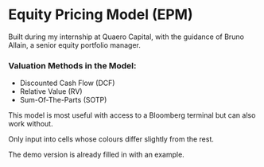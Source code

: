 # Equity Pricing Model (EPM)
Built during my internship at Quaero Capital, with the guidance of Bruno Allain, a senior equity portfolio manager.
### Valuation Methods in the Model:
- Discounted Cash Flow (DCF)
- Relative Value (RV)
- Sum-Of-The-Parts (SOTP)

This model is most useful with access to a Bloomberg terminal but can also work without.

Only input into cells whose colours differ slightly from the rest.

The demo version is already filled in with an example.
